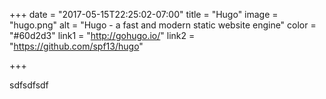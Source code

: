 +++
date = "2017-05-15T22:25:02-07:00"
title = "Hugo"
image = "hugo.png"
alt = "Hugo - a fast and modern static website engine"
color = "#60d2d3"
link1 = "http://gohugo.io/"
link2 = "https://github.com/spf13/hugo"

+++

sdfsdfsdf